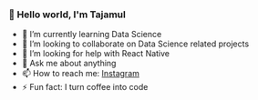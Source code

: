 ### 👋 Hello world, I'm Tajamul

- 🌱 I’m currently learning Data Science
- 👯 I’m looking to collaborate on Data Science related projects
- 🤔 I’m looking for help with React Native
- 💬 Ask me about anything
- 📫 How to reach me: [Instagram](https://instagram.com/shta21)
- ⚡ Fun fact: I turn coffee into code

